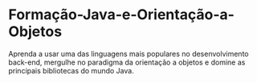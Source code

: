 # Formação-Java-e-Orientação-a-Objetos
Aprenda a usar uma das linguagens mais populares no desenvolvimento back-end, mergulhe no paradigma da orientação a objetos e domine as principais bibliotecas do mundo Java.
